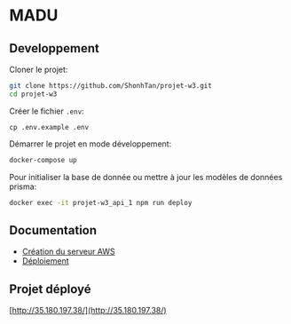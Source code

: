 # MADU


## Developpement

Cloner le projet:
```sh
git clone https://github.com/ShonhTan/projet-w3.git
cd projet-w3
```

Créer le fichier `.env`:
```
cp .env.example .env
```
 
Démarrer le projet en mode développement:
```sh
docker-compose up
```

Pour initialiser la base de donnée ou mettre à jour les modèles de données prisma:
```sh
docker exec -it projet-w3_api_1 npm run deploy 
```

## Documentation

- [Création du serveur AWS](/terraform)
- [Déploiement](/ansible)


## Projet déployé

[http://35.180.197.38/](http://35.180.197.38/)